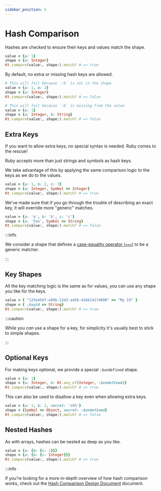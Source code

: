 ```yaml
---
sidebar_position: 5
---
```


# Hash Comparison

Hashes are checked to ensure their keys and values match the shape.

```ruby
value = {a: 1}
shape = {a: Integer}
Kt.compare(value:, shape:).match? # => true
```

By default, no extra or missing hash keys are allowed.

```ruby title="Extra and Missing Keys Are Not Allowed"
# This will fail because `:b` is not in the shape
value = {a: 1, b: 2}
shape = {a: Integer}
Kt.compare(value:, shape:).match? # => false

# This will fail because `:b` is missing from the value
value = {a: 1}
shape = {a: Integer, b: String}
Kt.compare(value:, shape:).match? # => false
```

## Extra Keys

If you want to allow extra keys, no special syntax is needed.
Ruby comes to the rescue!

Ruby accepts more than just strings and symbols as hash keys.

We take advantage of this by applying the same comparison logic to the keys as we do to the values.

```ruby title="Allowing Extra Keys"
value = {a: 1, b: 2, c: 3}
shape = {a: Integer, Symbol => Integer}
Kt.compare(value:, shape:).match? # => true
```

We've made sure that if you go through the trouble of describing an exact key, it will override more "generic" matches.

```ruby title="Exact Keys Override Generic Matches"
value = {a: 'a', b: 'b', c: 'c'}
shape = {a: 'foo', Symbol => String}
Kt.compare(value:, shape:).match? # => false
```

:::info

We consider a shape that defines a [case-equality operator (`===`)](https://thoughtbot.com/blog/case-equality-operator-in-ruby) to be a generic matcher.

:::

## Key Shapes

All the key matching logic is the same as for values, you can use any shape you like for the keys.

```ruby title="Using a UUID as a Key"
value = { "123e4567-e89b-12d3-a456-426614174000" => "My Id" }
shape = { :$uuid => String}
Kt.compare(value:, shape:).match? # => true
```

:::caution

While you _can_ use a shape for a key, for simplicity it's usually best to stick to simple shapes.

:::

## Optional Keys

For making keys optional, we provide a special `:$undefined` shape.

```ruby title="Making a Key Optional"
value = {a: 1}
shape = {a: Integer, b: Kt.any_of(Integer, :$undefined)}
Kt.compare(value:, shape:).match? # => true
```

This can also be used to disallow a key even when allowing extra keys.

```ruby title="Disallowing a key"
value = {a: 1, b: 2, secret: 'shh'}
shape = {Symbol => Object, secret: :$undefined}
Kt.compare(value:, shape:).match? # => false
```

## Nested Hashes

As with arrays, hashes can be nested as deep as you like.

```ruby
value = {a: {b: {c: 1}}}
shape = {a: {b: {c: Integer}}}
Kt.compare(value:, shape:).match? # => true
```

:::info

If you're looking for a more in-depth overview of how hash comparison works, check out the [Hash Comparison Design Document](../Contributing/HashComparisonDesign.md) document.
